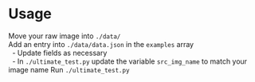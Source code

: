 # Usage
Move your raw image into `./data/`</br>
Add an entry into `./data/data.json` in the `examples` array</br>
&nbsp;&nbsp;- Update fields as necessary</br>
&nbsp;&nbsp;- In `./ultimate_test.py` update the variable `src_img_name` to match your image name
Run `./ultimate_test.py`